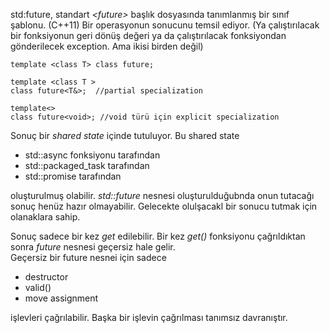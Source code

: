 std:future, standart _\<future>_ başlık dosyasında tanımlanmış bir sınıf şablonu. (C++11)
Bir operasyonun sonucunu temsil ediyor. (Ya çalıştırılacak bir fonksiyonun geri dönüş değeri ya da çalıştırılacak fonksiyondan gönderilecek exception. Ama ikisi birden değil)

```
template <class T> class future; 

template <class T > 
class future<T&>;  //partial specialization

template<> 
class future<void>; //void türü için explicit specialization 

```

Sonuç bir _shared state_ içinde tutuluyor. Bu shared state 
+ std::async fonksiyonu tarafından
+ std::packaged_task tarafından
+ std::promise tarafından
  
oluşturulmuş olabilir. _std::future_ nesnesi oluşturulduğubnda onun tutacağı sonuç henüz hazır olmayabilir. Gelecekte olulşacakl bir sonucu tutmak için olanaklara sahip.
  
  
Sonuç sadece bir kez _get_ edilebilir. Bir kez _get()_ fonksiyonu çağrıldıktan sonra _future_ nesnesi geçersiz hale gelir. <br>
Geçersiz bir future nesnei için sadece 
+ destructor
+ valid()
+ move assignment

işlevleri çağrılabilir. Başka bir işlevin çağrılması tanımsız davranıştır.
